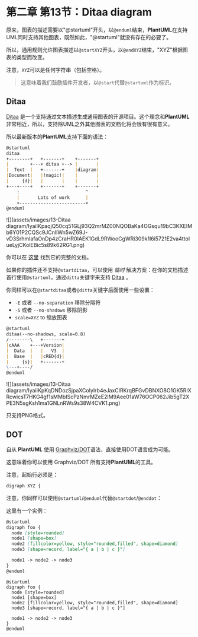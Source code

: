 # 第二章 第13节：Ditaa diagram

原来，图表的描述需要以"@startuml"开头，以`@enduml`结束，**PlantUML**在支持UML同时支持其他图表，既然如此，"@startuml"就没有存在的必要了。  

所以，通用规则允许图表描述以`@startXYZ`开头，以`@endXYZ`结束，"XYZ"根据图表的类型而改变。  

注意，`XYZ`可以是任何字符串（包括空格）。  

> 这意味着我们鼓励插件开发者，以`@start`代替`@startuml`作为标识。

## Ditaa

[Ditaa](http://ditaa.sourceforge.net/) 是一个支持通过文本描述生成通用图表的开源项目。这个理念和**PlantUML**非常相近，所以，支持除UML之外其他图表的文档化将会很有很有意义。  

所以最新版本的**PlantUML**支持下面的语法：  

```markdown
@startuml
ditaa
+--------+   +-------+    +-------+
|        +---+ ditaa +--> |       |
|  Text  |   +-------+    |diagram|
|Document|   |!magic!|    |       |
|     {d}|   |       |    |       |
+---+----+   +-------+    +-------+
    :                         ^
    |       Lots of work      |
    +-------------------------+
@enduml
```

![](assets/images/13-Ditaa diagram/IyaiIKpaqjQ50cq51GLj93Q2mrMZ00NQOBaKa4OGsqu19bC3KXEIMb6Y01P2CQSc9JCnlIWn5wZ69J-vD3SrhmIafaOnDp4zCraHR0IAEK1GdL9RWooCgWRi309k1l6i5721E2va4ttoIueLyjCKolEBic5s89k62RG1.png)

你可以在 [这里](http://ditaa.sourceforge.net/) 找到它的完整的文档。  

如果你的插件还不支持`@startditaa`，可以使用 *临时* 解决方案：在你的文档描述首行使用`@startuml`，通过`ditta`关键字来支持 [Ditaa](http://ditaa.sourceforge.net/) 。  

你同样可以在`@startditaa`或者`@ditta`关键字后面使用一些设置：  

- `-E` 或者 `--no-separation` 移除分隔符
- `-S` 或者 `--no-shadows` 移除阴影
- `scale=XYZ` to 缩放图表

```markdown
@startuml
ditaa(--no-shadows, scale=0.8)
/--------\   +-------+
|cAAA    +---+Version|
|  Data  |   |   V3  |
|  Base  |   |cRED{d}|
|     {s}|   +-------+
\---+----/
@enduml
```

![](assets/images/13-Ditaa diagram/IyaiIKpKqDNDozSjpaXCoIylrb4eJaxCIRKrqBFGvDBNXO8O1GK5RIXRcwicsT7HKG4gf1sMMbIScPzNmrMZeE2IM9Aee01aW76OCP062Jib5gT2XPE3N5sgKsh1ma1GNLnRWs9s38W4CVK1.png)

只支持PNG格式。

## DOT

自从 **PlantUML** 使用 [Graphviz/DOT](http://www.graphviz.org/Gallery.php)语法，直接使用DOT语言成为可能。  

这意味着你可以使用 Graphviz/DOT 所有支持**PlantUML**的工具。  

注意，起始行必须是：  

```markdown
digraph XYZ {
```

注意，你同样可以使用`@startuml`/`@enduml`代替`@startdot`/`@enddot`：  

这里有一个实例：

```markdown
@startuml
digraph foo {
  node [style=rounded]
  node1 [shape=box]
  node2 [fillcolor=yellow, style="rounded,filled", shape=diamond]
  node3 [shape=record, label="{ a | b | c }"]

  node1 -> node2 -> node3
}
@enduml
```

```plantuml
@startuml
digraph foo {
  node [style=rounded]
  node1 [shape=box]
  node2 [fillcolor=yellow, style="rounded,filled", shape=diamond]
  node3 [shape=record, label="{ a | b | c }"]

  node1 -> node2 -> node3
}
@enduml
```

